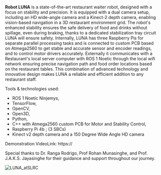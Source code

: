 
**Robot LUNA** is a state-of-the-art restaurant waiter robot, designed with a focus on stability and precision. It is equipped with a dual camera setup, including an HD wide-angle camera and a Kinect-2 depth camera, enabling vision-based navigation in a 3D restaurant environment grid. The robot's enhanced stability ensures the safe delivery of food and drinks without spillage, even during braking, thanks to a dedicated stabilization tray circuit LUNA will ensure safety. Internally, LUNA has three Raspberry Pis for separate parallel processing tasks and is connected to custom PCB based on Atmega2560 to get stable and accurate sensor and encoder readings, and to control motor drivers accurately. Externally it communicates with a Restaurant's local server computer with ROS 1 Noetic through the local wifi network ensuring precise navigation path and food order locations based on the restaurant tables. This combination of advanced technology and innovative design makes LUNA a reliable and efficient addition to any restaurant staff.

Tools & technologies used: 
- ROS 1 Noetic Ninjemys, 
- TensorFlow, 
- OpenCV, 
- Open3D, 
- Python, 
- C++ with Atmega2560 custom PCB for Motor and Stability Control, 
- Raspberry Pi 4b ; (3 SBCs) 
- Kinect v2 depth camera and a 150 Degree Wide Angle HD camera 

Demonstration VideoLink: https://

Special thanks to Dr. Ranga Rodrigo, Prof Rohan Munasinghe, and Prof. J.A.K.S. Jayasinghe for their guidance and support throughout our journey.

![LUNA_atSLRC](https://github.com/LUNA-Vision-based-Restaurant-Robot/.github/assets/111054736/354b1bcc-fff9-4360-9827-44e59350e603)
